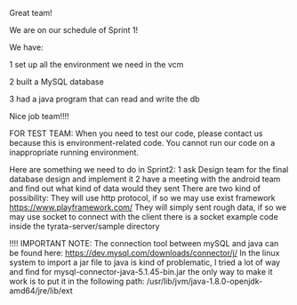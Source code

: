 Great team!

We are on our schedule of Sprint 1!

We have:

1 set up all the environment we need in the vcm

2 built a MySQL database

3 had a java program that can read and write the db

Nice job team!!!!

FOR TEST TEAM:
When you need to test our code, please contact us because this is environment-related code. 
You cannot run our code on a inappropriate running environment.

Here are something we need to do in Sprint2:
1 ask Design team for the final database design and implement it
2 have a meeting with the android team and find out what kind of data would they sent
There are two kind of possibility:
They will use http protocol, if so we may use exist framework https://www.playframework.com/
They will simply sent rough data, if so we may use socket to connect with the client 
there is a socket example code inside the tyrata-server/sample directory

!!!! IMPORTANT  NOTE:
The connection tool between mySQL and java can be found here: https://dev.mysql.com/downloads/connector/j/ 
In the linux system to import a jar file to java is kind of problematic, I tried a lot of way and find for mysql-connector-java-5.1.45-bin.jar the only way to make it work is to put it in the following path:
/usr/lib/jvm/java-1.8.0-openjdk-amd64/jre/lib/ext
